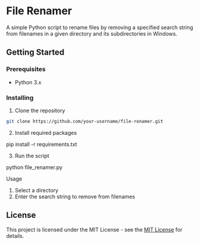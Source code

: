 # File Renamer

A simple Python script to rename files by removing a specified search string from filenames in a given directory and its subdirectories in Windows.

## Getting Started

### Prerequisites

- Python 3.x

### Installing

1. Clone the repository
```bash
git clone https://github.com/your-username/file-renamer.git
```

2. Install required packages

pip install -r requirements.txt

3. Run the script

python file_renamer.py

Usage
    
  1. Select a directory 
  2. Enter the search string to remove from filenames

## License

This project is licensed under the MIT License - see the [MIT License](https://github.com/auvantas/bulk-file-find-and-rename/blob/main/LICENSE) for details.
